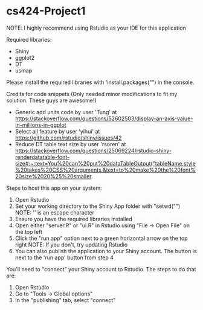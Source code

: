 # cs424-Project1

NOTE: I highly recommend using Rstudio as your IDE for this application

Required libraries:
- Shiny
- ggplot2
- DT
- usmap

Please install the required libraries with 'install.packages("<library>") in the console.

Credits for code snippets (Only needed minor modifications to fit my solution. These guys are awesome!)

- Generic add units code by user 'Tung' at https://stackoverflow.com/questions/52602503/display-an-axis-value-in-millions-in-ggplot
- Select all feature by user 'yihui' at https://github.com/rstudio/shiny/issues/42
- Reduce DT table text size by user 'rsoren' at https://stackoverflow.com/questions/25069224/rstudio-shiny-renderdatatable-font-size#:~:text=You%20can%20put%20dataTableOutput("tableName,style%20takes%20CSS%20arguments.&text=to%20make%20the%20font%20size%2020%25%20smaller.

Steps to host this app on your system:

1. Open Rstudio
2. Set your working directory to the Shiny App folder with "setwd("<path>") NOTE: '\' is an escape character
3. Ensure you have the required libraries installed
4. Open either "server.R" or "ui.R" in Rstudio using "File -> Open File" on the top left
5. Click the "run app" option next to a green horizontal arrow on the top right NOTE: If you don't, try updating Rstudio
6. You can also publish the application to your Shiny account. The button is next to the 'run app' button from step 4

You'll need to "connect" your Shiny account to Rstudio. The steps to do that are:

1. Open Rstudio
2. Go to "Tools -> Global options"
3. In the "publishing" tab, select "connect"